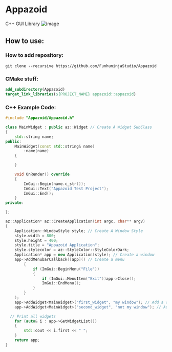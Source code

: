 # Appazoid
C++ GUI Library
![image](https://user-images.githubusercontent.com/51212450/166066016-54110855-11bc-4f02-9253-044e80d2c3c0.png)
######
## How to use:

### How to add repository:
```
git clone --recursive https://github.com/FunhuninjaStudio/Appazoid
```
### CMake stuff:
```CMAKE
add_subdirectory(Appazoid)
target_link_libraries(${PROJECT_NAME} appazoid::appazoid)
```
### C++ Example Code:


```C++
#include "Appazoid/Appazoid.h"

class MainWidget : public az::Widget // Create A Widget SubClass
{
	std::string name;
public:
	MainWidget(const std::string& name)
		:name(name)
	{

	}

	void OnRender() override
	{
		ImGui::Begin(name.c_str());
		ImGui::Text("Appazoid Test Project");
		ImGui::End();
	}
private:

};

az::Application* az::CreateApplication(int argc, char** argv)
{
	Application::WindowStyle style; // Create A Window Style
	style.width = 800;
	style.height = 400;
	style.title = "Appazoid Application";
	style.stylecolor = az::StyleColor::StyleColorDark;
	Application* app = new Application(style); // Create a window
	app->AddMenubarCallback([app]() // Create a menu
		{
			if (ImGui::BeginMenu("File"))
			{
				if (ImGui::MenuItem("Exit"))app->Close();
				ImGui::EndMenu();
			}
		}
	);
	app->AddWidget<MainWidget>("first_widget", "my window"); // Add a widget
	app->AddWidget<MainWidget>("second_widget", "not my window"); // Add a widget

  // Print all widgets
	for (auto& i : app->GetWidgetList())
	{
		std::cout << i.first << " ";
	}
	return app;
}
```
